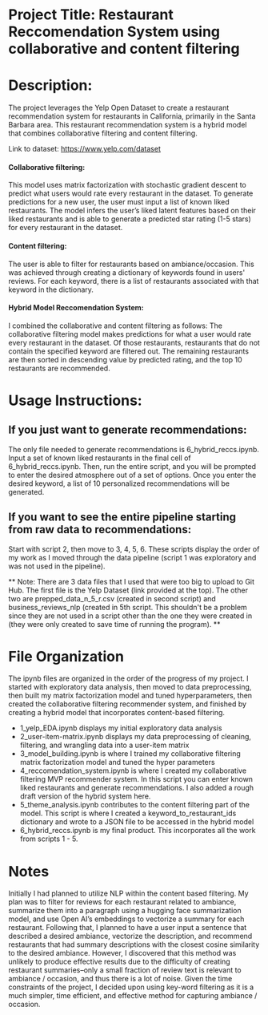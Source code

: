 # Project Title: Restaurant Reccomendation System using collaborative and content filtering


# Description: 

The project leverages the Yelp Open Dataset to create a restaurant recommendation system for restaurants in California, primarily in the Santa Barbara area. This restaurant recommendation system is a hybrid model that combines collaborative filtering and content filtering. 

Link to dataset: https://www.yelp.com/dataset

#### Collaborative filtering:

This model uses matrix factorization with stochastic gradient descent to predict what users would rate every restaurant in the dataset. To generate predictions for a new user, the user must input a list of known liked restaurants. The model infers the user’s liked latent features based on their liked restaurants and is able to generate a predicted star rating (1-5 stars) for every restaurant in the dataset.  

#### Content filtering:

The user is able to filter for restaurants based on ambiance/occasion. This was achieved through creating a dictionary of keywords found in users' reviews. For each keyword, there is a list of restaurants associated with that keyword in the dictionary. 

#### Hybrid Model Reccomendation System:

I combined the collaborative and content filtering as follows: The collaborative filtering model makes predictions for what a user would rate every restaurant in the dataset. Of those restaurants, restaurants that do not contain the specified keyword are filtered out. The remaining restaurants are then sorted in descending value by predicted rating, and the top 10 restaurants are recommended.  


# Usage Instructions: 

## If you just want to generate recommendations:
The only file needed to generate recommendations is 6_hybrid_reccs.ipynb. Input a set of known liked restaurants in the final cell of 6_hybrid_reccs.ipynb. Then, run the entire script, and you will be prompted to enter the desired atmosphere out of a set of options. Once you enter the desired keyword, a list of 10 personalized recommendations will be generated.

## If you want to see the entire pipeline starting from raw data to recommendations: 

Start with script 2, then move to 3, 4, 5, 6. These scripts display the order of my work as I moved through the data pipeline (script 1 was exploratory and was not used in the pipeline).


** Note: There are 3 data files that I used that were too big to upload to Git Hub. The first file is the Yelp Dataset (link provided at the top). The other two are prepped_data_n_5_r.csv (created in second script) and business_reviews_nlp (created in 5th script. This shouldn't be a problem since they are not used in a script other than the one they were created in (they were only created to save time of running the program). **

# File Organization 

The ipynb files are organized in the order of the progress of my project. I started with exploratory data analysis, then moved to data preprocessing, then built my matrix factorization model and tuned hyperparameters, then created the collaborative filtering recommender system, and finished by creating a hybrid model that incorporates content-based filtering. 

- 1_yelp_EDA.ipynb displays my initial exploratory data analysis
- 2_user-item-matrix.ipynb displays my data preprocessing of cleaning, filtering, and wrangling data into a user-item matrix
- 3_model_building.ipynb is where I trained my collaborative filtering matrix factorization model and tuned the hyper parameters
- 4_reccomendation_system.ipynb is where I created my collaborative filtering MVP recommender system. In this script you can enter known liked restaurants and generate recommendations. I also added a rough draft version of the hybrid system here.
- 5_theme_analysis.ipynb contributes to the content filtering part of the model. This script is where I created a keyword_to_restaurant_ids dictionary and wrote to a JSON file to be accessed in the hybrid model 
- 6_hybrid_reccs.ipynb is my final product. This incorporates all the work from scripts 1 - 5.


# Notes

Initially I had planned to utilize NLP within the content based filtering. My plan was to filter for reviews for each restaurant related to ambiance, summarize them into a paragraph using a hugging face summarization model, and use Open AI’s embeddings to vectorize a summary for each restaurant. Following that, I planned to have a user input a sentence that described a desired ambiance, vectorize the description, and recommend restaurants that had summary descriptions with the closest cosine similarity to the desired ambiance. However, I discovered that this method was unlikely to produce effective results due to the difficulty of creating restaurant summaries–only a small fraction of review text is relevant to ambiance / occasion, and thus there is a lot of noise. Given the time constraints of the project, I decided upon using key-word filtering as it is a much simpler, time efficient, and effective method for capturing ambiance / occasion. 
